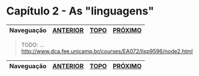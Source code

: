 Capítulo 2 - As "linguagens"
============================

Naveguação | [ANTERIOR][_A] | [TOPO][_H] | [PRÓXIMO][_P]
-----------|----------------|------------|--------------

> TODO: ...
> http://www.dca.fee.unicamp.br/courses/EA072/lisp9596/node2.html

Naveguação | [ANTERIOR][_A] | [TOPO][_H] | [PRÓXIMO][_P]
-----------|----------------|------------|--------------

<!-- Links de navegação -->
[_A]: ../chapter-01/intro.md "Capítulo 1 - O \"básico\""
[_H]: ../index.md "Topo"
[_P]: ./x.md "x..."

<!-- Outros links -->
